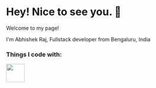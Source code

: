 <h1>  Hey! Nice to see you. 👋</h1>

<p>Welcome to my page!</p>
<p>I'm Abhishek Raj, Fullstack developer from Bengaluru, India</p>

<h3>Things I code with:</h3>

<img width="50px" src="https://cdn-icons-png.flaticon.com/512/919/919851.png" />

